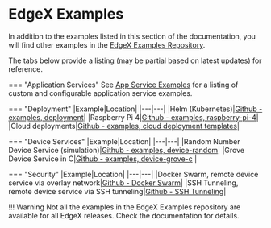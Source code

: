 # EdgeX Examples

In addition to the examples listed in this section of the documentation, you will find other examples in the [EdgeX Examples Repository](https://github.com/edgexfoundry/edgex-examples/tree/v2.2.0).

The tabs below provide a listing (may be partial based on latest updates) for reference.

=== "Application Services"
    See [App Service Examples](./AppServiceExamples.md) for a listing of custom and configurable application service examples.

=== "Deployment"
    |Example|Location|
    |---|---|
    |Helm (Kubernetes)|[Github - examples, deployment](https://github.com/edgexfoundry/edgex-examples/tree/v2.2.0/deployment/helm)|
    |Raspberry Pi 4|[Github - examples, raspberry-pi-4](https://github.com/edgexfoundry/edgex-examples/tree/v2.2.0/deployment/raspberry-pi-4)|
    |Cloud deployments|[Github - examples, cloud deployment templates](https://github.com/edgexfoundry/edgex-examples/tree/v2.2.0/deployment/templates)|

=== "Device Services"
    |Example|Location|
    |---|---|
    |Random Number Device Service (simulation)|[Github - examples, device-random](https://github.com/edgexfoundry/edgex-examples/tree/v2.2.0/device-services/device-random)|
    |Grove Device Service in C|[Github - examples, device-grove-c](https://github.com/edgexfoundry/edgex-examples/tree/v2.2.0/device-services/grove-c) |

=== "Security"
    |Example|Location|
    |---|---|
    |Docker Swarm, remote device service via overlay network|[Github - Docker Swarm](https://github.com/edgexfoundry/edgex-examples/tree/v2.1.0/security/remote_devices/docker-swarm)|
    |SSH Tunneling, remote device service via SSH tunneling|[Github - SSH Tunneling](https://github.com/edgexfoundry/edgex-examples/tree/v2.1.0/security/remote_devices/ssh-tunneling)|

!!! Warning
    Not all the examples in the EdgeX Examples repository are available for all EdgeX releases.  Check the documentation for details.